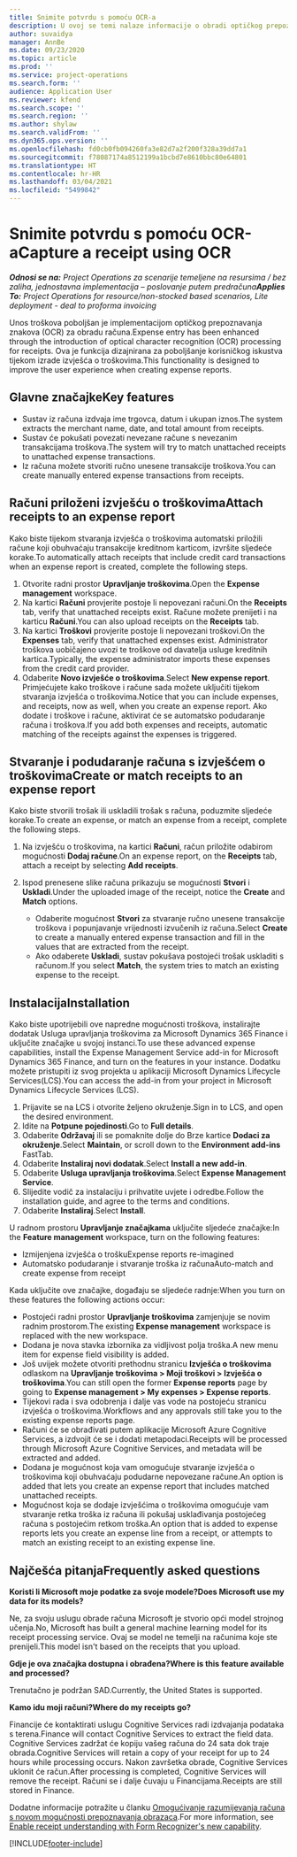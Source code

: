 ```yaml
---
title: Snimite potvrdu s pomoću OCR-a
description: U ovoj se temi nalaze informacije o obradi optičkog prepoznavanja znakova (OCR, optical character recognition) za račune.
author: suvaidya
manager: AnnBe
ms.date: 09/23/2020
ms.topic: article
ms.prod: ''
ms.service: project-operations
ms.search.form: ''
audience: Application User
ms.reviewer: kfend
ms.search.scope: ''
ms.search.region: ''
ms.author: shylaw
ms.search.validFrom: ''
ms.dyn365.ops.version: ''
ms.openlocfilehash: fd0cb0fb094260fa3e82d7a2f200f328a39dd7a1
ms.sourcegitcommit: f78087174a8512199a1bcbd7e8610bbc80e64801
ms.translationtype: HT
ms.contentlocale: hr-HR
ms.lasthandoff: 03/04/2021
ms.locfileid: "5499842"
---
```

# <a name="capture-a-receipt-using-ocr"></a><span data-ttu-id="7b689-103">Snimite potvrdu s pomoću OCR-a</span><span class="sxs-lookup"><span data-stu-id="7b689-103">Capture a receipt using OCR</span></span>

<span data-ttu-id="7b689-104">_**Odnosi se na:** Project Operations za scenarije temeljene na resursima / bez zaliha, jednostavna implementacija – poslovanje putem predračuna_</span><span class="sxs-lookup"><span data-stu-id="7b689-104">_**Applies To:** Project Operations for resource/non-stocked based scenarios, Lite deployment - deal to proforma invoicing_</span></span>

<span data-ttu-id="7b689-105">Unos troškova poboljšan je implementacijom optičkog prepoznavanja znakova (OCR) za obradu računa.</span><span class="sxs-lookup"><span data-stu-id="7b689-105">Expense entry has been enhanced through the introduction of optical character recognition (OCR) processing for receipts.</span></span> <span data-ttu-id="7b689-106">Ova je funkcija dizajnirana za poboljšanje korisničkog iskustva tijekom izrade izvješća o troškovima.</span><span class="sxs-lookup"><span data-stu-id="7b689-106">This functionality is designed to improve the user experience when creating expense reports.</span></span>

## <a name="key-features"></a><span data-ttu-id="7b689-107">Glavne značajke</span><span class="sxs-lookup"><span data-stu-id="7b689-107">Key features</span></span>

- <span data-ttu-id="7b689-108">Sustav iz računa izdvaja ime trgovca, datum i ukupan iznos.</span><span class="sxs-lookup"><span data-stu-id="7b689-108">The system extracts the merchant name, date, and total amount from receipts.</span></span>
- <span data-ttu-id="7b689-109">Sustav će pokušati povezati nevezane račune s nevezanim transakcijama troškova.</span><span class="sxs-lookup"><span data-stu-id="7b689-109">The system will try to match unattached receipts to unattached expense transactions.</span></span>
- <span data-ttu-id="7b689-110">Iz računa možete stvoriti ručno unesene transakcije troškova.</span><span class="sxs-lookup"><span data-stu-id="7b689-110">You can create manually entered expense transactions from receipts.</span></span>

## <a name="attach-receipts-to-an-expense-report"></a><span data-ttu-id="7b689-111">Računi priloženi izvješću o troškovima</span><span class="sxs-lookup"><span data-stu-id="7b689-111">Attach receipts to an expense report</span></span>

<span data-ttu-id="7b689-112">Kako biste tijekom stvaranja izvješća o troškovima automatski priložili račune koji obuhvaćaju transakcije kreditnom karticom, izvršite sljedeće korake.</span><span class="sxs-lookup"><span data-stu-id="7b689-112">To automatically attach receipts that include credit card transactions when an expense report is created, complete the following steps.</span></span>

  1. <span data-ttu-id="7b689-113">Otvorite radni prostor **Upravljanje troškovima**.</span><span class="sxs-lookup"><span data-stu-id="7b689-113">Open the **Expense management** workspace.</span></span>
  2. <span data-ttu-id="7b689-114">Na kartici **Računi** provjerite postoje li nepovezani računi.</span><span class="sxs-lookup"><span data-stu-id="7b689-114">On the **Receipts** tab, verify that unattached receipts exist.</span></span> <span data-ttu-id="7b689-115">Račune možete prenijeti i na karticu **Računi**.</span><span class="sxs-lookup"><span data-stu-id="7b689-115">You can also upload receipts on the **Receipts** tab.</span></span>
  3. <span data-ttu-id="7b689-116">Na kartici **Troškovi** provjerite postoje li nepovezani troškovi.</span><span class="sxs-lookup"><span data-stu-id="7b689-116">On the **Expenses** tab, verify that unattached expenses exist.</span></span> <span data-ttu-id="7b689-117">Administrator troškova uobičajeno uvozi te troškove od davatelja usluge kreditnih kartica.</span><span class="sxs-lookup"><span data-stu-id="7b689-117">Typically, the expense administrator imports these expenses from the credit card provider.</span></span>
  4. <span data-ttu-id="7b689-118">Odaberite **Novo izvješće o troškovima**.</span><span class="sxs-lookup"><span data-stu-id="7b689-118">Select **New expense report**.</span></span> <span data-ttu-id="7b689-119">Primjećujete kako troškove i račune sada možete uključiti tijekom stvaranja izvješća o troškovima.</span><span class="sxs-lookup"><span data-stu-id="7b689-119">Notice that you can include expenses, and receipts, now as well, when you create an expense report.</span></span> <span data-ttu-id="7b689-120">Ako dodate i troškove i račune, aktivirat će se automatsko podudaranje računa i troškova.</span><span class="sxs-lookup"><span data-stu-id="7b689-120">If you add both expenses and receipts, automatic matching of the receipts against the expenses is triggered.</span></span>

## <a name="create-or-match-receipts-to-an-expense-report"></a><span data-ttu-id="7b689-121">Stvaranje i podudaranje računa s izvješćem o troškovima</span><span class="sxs-lookup"><span data-stu-id="7b689-121">Create or match receipts to an expense report</span></span>
<span data-ttu-id="7b689-122">Kako biste stvorili trošak ili uskladili trošak s računa, poduzmite sljedeće korake.</span><span class="sxs-lookup"><span data-stu-id="7b689-122">To create an expense, or match an expense from a receipt, complete the following steps.</span></span>

  1. <span data-ttu-id="7b689-123">Na izvješću o troškovima, na kartici **Računi**, račun priložite odabirom mogućnosti **Dodaj račune**.</span><span class="sxs-lookup"><span data-stu-id="7b689-123">On an expense report, on the **Receipts** tab, attach a receipt by selecting **Add receipts**.</span></span>
  2. <span data-ttu-id="7b689-124">Ispod prenesene slike računa prikazuju se mogućnosti **Stvori** i **Uskladi**.</span><span class="sxs-lookup"><span data-stu-id="7b689-124">Under the uploaded image of the receipt, notice the **Create** and **Match** options.</span></span>

      - <span data-ttu-id="7b689-125">Odaberite mogućnost **Stvori** za stvaranje ručno unesene transakcije troškova i popunjavanje vrijednosti izvučenih iz računa.</span><span class="sxs-lookup"><span data-stu-id="7b689-125">Select **Create** to create a manually entered expense transaction and fill in the values that are extracted from the receipt.</span></span>
      - <span data-ttu-id="7b689-126">Ako odaberete **Uskladi**, sustav pokušava postojeći trošak uskladiti s računom.</span><span class="sxs-lookup"><span data-stu-id="7b689-126">If you select **Match**, the system tries to match an existing expense to the receipt.</span></span>

## <a name="installation"></a><span data-ttu-id="7b689-127">Instalacija</span><span class="sxs-lookup"><span data-stu-id="7b689-127">Installation</span></span>

<span data-ttu-id="7b689-128">Kako biste upotrijebili ove napredne mogućnosti troškova, instalirajte dodatak Usluga upravljanja troškovima za Microsoft Dynamics 365 Finance i uključite značajke u svojoj instanci.</span><span class="sxs-lookup"><span data-stu-id="7b689-128">To use these advanced expense capabilities, install the Expense Management Service add-in for Microsoft Dynamics 365 Finance, and turn on the features in your instance.</span></span> <span data-ttu-id="7b689-129">Dodatku možete pristupiti iz svog projekta u aplikaciji Microsoft Dynamics Lifecycle Services(LCS).</span><span class="sxs-lookup"><span data-stu-id="7b689-129">You can access the add-in from your project in Microsoft Dynamics Lifecycle Services (LCS).</span></span>

1. <span data-ttu-id="7b689-130">Prijavite se na LCS i otvorite željeno okruženje.</span><span class="sxs-lookup"><span data-stu-id="7b689-130">Sign in to LCS, and open the desired environment.</span></span>
2. <span data-ttu-id="7b689-131">Idite na **Potpune pojedinosti**.</span><span class="sxs-lookup"><span data-stu-id="7b689-131">Go to **Full details**.</span></span>
3. <span data-ttu-id="7b689-132">Odaberite **Održavaj** ili se pomaknite dolje do Brze kartice **Dodaci za okruženje**.</span><span class="sxs-lookup"><span data-stu-id="7b689-132">Select **Maintain**, or scroll down to the **Environment add-ins** FastTab.</span></span>
4. <span data-ttu-id="7b689-133">Odaberite **Instaliraj novi dodatak**.</span><span class="sxs-lookup"><span data-stu-id="7b689-133">Select **Install a new add-in**.</span></span>
5. <span data-ttu-id="7b689-134">Odaberite **Usluga upravljanja troškovima**.</span><span class="sxs-lookup"><span data-stu-id="7b689-134">Select **Expense Management Service**.</span></span>
6. <span data-ttu-id="7b689-135">Slijedite vodič za instalaciju i prihvatite uvjete i odredbe.</span><span class="sxs-lookup"><span data-stu-id="7b689-135">Follow the installation guide, and agree to the terms and conditions.</span></span>
7. <span data-ttu-id="7b689-136">Odaberite **Instaliraj**.</span><span class="sxs-lookup"><span data-stu-id="7b689-136">Select **Install**.</span></span>

<span data-ttu-id="7b689-137">U radnom prostoru **Upravljanje značajkama** uključite sljedeće značajke:</span><span class="sxs-lookup"><span data-stu-id="7b689-137">In the **Feature management** workspace, turn on the following features:</span></span>

- <span data-ttu-id="7b689-138">Izmijenjena izvješća o trošku</span><span class="sxs-lookup"><span data-stu-id="7b689-138">Expense reports re-imagined</span></span>
- <span data-ttu-id="7b689-139">Automatsko podudaranje i stvaranje troška iz računa</span><span class="sxs-lookup"><span data-stu-id="7b689-139">Auto-match and create expense from receipt</span></span>

<span data-ttu-id="7b689-140">Kada uključite ove značajke, događaju se sljedeće radnje:</span><span class="sxs-lookup"><span data-stu-id="7b689-140">When you turn on these features the following actions occur:</span></span>

- <span data-ttu-id="7b689-141">Postojeći radni prostor **Upravljanje troškovima** zamjenjuje se novim radnim prostorom.</span><span class="sxs-lookup"><span data-stu-id="7b689-141">The existing **Expense management** workspace is replaced with the new workspace.</span></span>
- <span data-ttu-id="7b689-142">Dodana je nova stavka izbornika za vidljivost polja troška.</span><span class="sxs-lookup"><span data-stu-id="7b689-142">A new menu item for expense field visibility is added.</span></span>
- <span data-ttu-id="7b689-143">Još uvijek možete otvoriti prethodnu stranicu **Izvješća o troškovima** odlaskom na **Upravljanje troškovima > Moji troškovi > Izvješća o troškovima**.</span><span class="sxs-lookup"><span data-stu-id="7b689-143">You can still open the former **Expense reports** page by going to **Expense management > My expenses > Expense reports**.</span></span>
- <span data-ttu-id="7b689-144">Tijekovi rada i sva odobrenja i dalje vas vode na postojeću stranicu izvješća o troškovima.</span><span class="sxs-lookup"><span data-stu-id="7b689-144">Workflows and any approvals still take you to the existing expense reports page.</span></span>
- <span data-ttu-id="7b689-145">Računi će se obrađivati putem aplikacije Microsoft Azure Cognitive Services, a izdvojit će se i dodati metapodaci.</span><span class="sxs-lookup"><span data-stu-id="7b689-145">Receipts will be processed through Microsoft Azure Cognitive Services, and metadata will be extracted and added.</span></span>
- <span data-ttu-id="7b689-146">Dodana je mogućnost koja vam omogućuje stvaranje izvješća o troškovima koji obuhvaćaju podudarne nepovezane račune.</span><span class="sxs-lookup"><span data-stu-id="7b689-146">An option is added that lets you create an expense report that includes matched unattached receipts.</span></span>
- <span data-ttu-id="7b689-147">Mogućnost koja se dodaje izvješćima o troškovima omogućuje vam stvaranje retka troška iz računa ili pokušaj usklađivanja postojećeg računa s postojećim retkom troška.</span><span class="sxs-lookup"><span data-stu-id="7b689-147">An option that is added to expense reports lets you create an expense line from a receipt, or attempts to match an existing receipt to an existing expense line.</span></span>

## <a name="frequently-asked-questions"></a><span data-ttu-id="7b689-148">Najčešća pitanja</span><span class="sxs-lookup"><span data-stu-id="7b689-148">Frequently asked questions</span></span>

<span data-ttu-id="7b689-149">**Koristi li Microsoft moje podatke za svoje modele?**</span><span class="sxs-lookup"><span data-stu-id="7b689-149">**Does Microsoft use my data for its models?**</span></span>

<span data-ttu-id="7b689-150">Ne, za svoju uslugu obrade računa Microsoft je stvorio opći model strojnog učenja.</span><span class="sxs-lookup"><span data-stu-id="7b689-150">No, Microsoft has built a general machine learning model for its receipt processing service.</span></span> <span data-ttu-id="7b689-151">Ovaj se model ne temelji na računima koje ste prenijeli.</span><span class="sxs-lookup"><span data-stu-id="7b689-151">This model isn't based on the receipts that you upload.</span></span>

<span data-ttu-id="7b689-152">**Gdje je ova značajka dostupna i obrađena?**</span><span class="sxs-lookup"><span data-stu-id="7b689-152">**Where is this feature available and processed?**</span></span>

<span data-ttu-id="7b689-153">Trenutačno je podržan SAD.</span><span class="sxs-lookup"><span data-stu-id="7b689-153">Currently, the United States is supported.</span></span>

<span data-ttu-id="7b689-154">**Kamo idu moji računi?**</span><span class="sxs-lookup"><span data-stu-id="7b689-154">**Where do my receipts go?**</span></span>

<span data-ttu-id="7b689-155">Financije će kontaktirati uslugu Cognitive Services radi izdvajanja podataka s terena.</span><span class="sxs-lookup"><span data-stu-id="7b689-155">Finance will contact Cognitive Services to extract the field data.</span></span> <span data-ttu-id="7b689-156">Cognitive Services zadržat će kopiju vašeg računa do 24 sata dok traje obrada.</span><span class="sxs-lookup"><span data-stu-id="7b689-156">Cognitive Services will retain a copy of your receipt for up to 24 hours while processing occurs.</span></span> <span data-ttu-id="7b689-157">Nakon završetka obrade, Cognitive Services uklonit će račun.</span><span class="sxs-lookup"><span data-stu-id="7b689-157">After processing is completed, Cognitive Services will remove the receipt.</span></span> <span data-ttu-id="7b689-158">Računi se i dalje čuvaju u Financijama.</span><span class="sxs-lookup"><span data-stu-id="7b689-158">Receipts are still stored in Finance.</span></span>

<span data-ttu-id="7b689-159">Dodatne informacije potražite u članku [Omogućivanje razumijevanja računa s novom mogućnosti prepoznavanja obrazaca](https://azure.microsoft.com/blog/enable-receipt-understanding-with-form-recognizer-s-new-capability/).</span><span class="sxs-lookup"><span data-stu-id="7b689-159">For more information, see [Enable receipt understanding with Form Recognizer's new capability](https://azure.microsoft.com/blog/enable-receipt-understanding-with-form-recognizer-s-new-capability/).</span></span>


[!INCLUDE[footer-include](../includes/footer-banner.md)]
